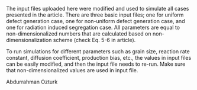 
The input files uploaded here were modified and used to simulate all cases presented in the article. There are three basic input files; one for uniform defect generation case, one for non-uniform defect generation case, and one for radiation induced segregation case. All parameters are equal to non-dimensionalized numbers that are calculated based on non-dimensionalization scheme (check Eq. 5-6 in article). 

To run simulations for different parameters such as grain size, reaction rate constant, diffusion coefficient, production bias, etc., the values in input files can be easily modified, and then the input file needs to re-run. Make sure that non-dimensionalized values are used in input file.

Abdurrahman Ozturk
